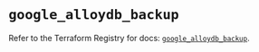 # `google_alloydb_backup`

Refer to the Terraform Registry for docs: [`google_alloydb_backup`](https://registry.terraform.io/providers/hashicorp/google/5.25.0/docs/resources/alloydb_backup).
